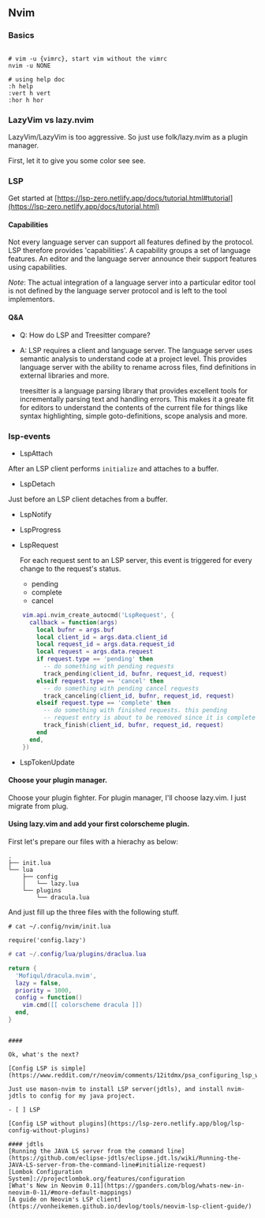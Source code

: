 ## Nvim

### Basics

```

# vim -u {vimrc}, start vim without the vimrc
nvim -u NONE

# using help doc
:h help
:vert h vert
:hor h hor
```


### LazyVim vs lazy.nvim
LazyVim/LazyVim is too aggressive. So just use folk/lazy.nvim as a plugin manager.

First, let it to give you some color see see.


### LSP

Get started at [https://lsp-zero.netlify.app/docs/tutorial.html#tutorial](https://lsp-zero.netlify.app/docs/tutorial.html)

#### Capabilities

Not every language server can support all features defined by the protocol. LSP therefore provides 'capabilities'. A capability groups a set of language features. An editor and the language server announce their support features using capabilities.

*Note*: The actual integration of a language server into a particular editor tool is not defined by the language server protocol and is left to the tool implementors.

#### Q&A

- Q: How do LSP and Treesitter compare?
- A: LSP requires a client and language server. The language server uses semantic analysis to understand code at a project level. This provides language server with the ability to rename across files, find definitions in external libraries and more.

  treesitter is a language parsing library that provides excellent tools for incrementally parsing text and handling errors. This makes it a greate fit for editors to understand the contents of the current file for things like syntax highlighting, simple goto-definitions, scope analysis and more.

### lsp-events

- LspAttach

After an LSP client performs `initialize` and attaches to a buffer.

- LspDetach

Just before an LSP client detaches from a buffer.

- LspNotify
- LspProgress
- LspRequest

  For each request sent to an LSP server, this event is triggered for every change to the request's status.
    - pending
    - complete
    - cancel

```lua
    vim.api.nvim_create_autocmd('LspRequest', {
      callback = function(args)
        local bufnr = args.buf
        local client_id = args.data.client_id
        local request_id = args.data.request_id
        local request = args.data.request
        if request.type == 'pending' then
          -- do something with pending requests
          track_pending(client_id, bufnr, request_id, request)
        elseif request.type == 'cancel' then
          -- do something with pending cancel requests
          track_canceling(client_id, bufnr, request_id, request)
        elseif request.type == 'complete' then
          -- do something with finished requests. this pending
          -- request entry is about to be removed since it is complete
          track_finish(client_id, bufnr, request_id, request)
        end
      end,
    })
```
- LspTokenUpdate

#### Choose your plugin manager.

Choose your plugin fighter.  For plugin manager, I'll choose lazy.vim. I just migrate from plug.

#### Using lazy.vim and add your first colorscheme plugin.

First let's prepare our files with a hierachy as below:

```
.
├── init.lua
└── lua
    ├── config
    │   └── lazy.lua
    └── plugins
        └── dracula.lua
```

And just fill up the three files with the following stuff.

```
# cat ~/.config/nvim/init.lua

require('config.lazy')

```

```lua
# cat ~/.config/lua/plugins/draclua.lua

return {
  'Mofiqul/dracula.nvim',
  lazy = false,
  priority = 1000,
  config = function()
  	vim.cmd([[ colorscheme dracula ]])
  end,
}
```

```

####

Ok, what's the next?

[Config LSP is simple](https://www.reddit.com/r/neovim/comments/12itdmx/psa_configuring_lsp_wo_nvimlspconfig_is_simple/)

Just use mason-nvim to install LSP server(jdtls), and install nvim-jdtls to config for my java project.

- [ ] LSP

[Config LSP without plugins](https://lsp-zero.netlify.app/blog/lsp-config-without-plugins)

#### jdtls
[Running the JAVA LS server from the command line](https://github.com/eclipse-jdtls/eclipse.jdt.ls/wiki/Running-the-JAVA-LS-server-from-the-command-line#initialize-request)
[Lombok Configuration System]://projectlombok.org/features/configuration
[What's New in Neovim 0.11](https://gpanders.com/blog/whats-new-in-neovim-0-11/#more-default-mappings)
[A guide on Neovim's LSP client](https://vonheikemen.github.io/devlog/tools/neovim-lsp-client-guide/)

